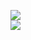 [![](https://img.shields.io/badge/Made%20With-Github%20Spray-lightgrey.svg?style=for-the-badge&logo=github)](https://github.com/Annihil/github-spray#1224)  
[![](https://i.imgur.com/2DrTn0Z.gif)](https://github.com/Annihil/github-spray)